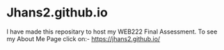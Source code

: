 # Jhans2.github.io
I have made this repositary to host my WEB222 Final Assessment.
To see my About Me Page click on:- https://jhans2.github.io/
